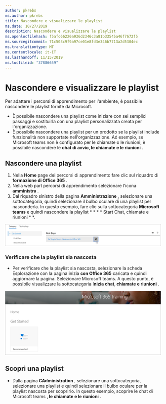 ```yaml
---
author: pkrebs
ms.author: pkrebs
title: Nascondere e visualizzare le playlist
ms.date: 10/27/2019
description: Nascondere e visualizzare le playlist
ms.openlocfilehash: f5afc66220a936d2346c3a81b33545a46f7672f5
ms.sourcegitcommit: 71c503c9f9a97ce01e8fd3e346b7713a2d5304ec
ms.translationtype: MT
ms.contentlocale: it-IT
ms.lasthandoff: 11/15/2019
ms.locfileid: "37886659"
---
```

# <a name="hide-and-show-playlists"></a>Nascondere e visualizzare le playlist

Per adattare i percorsi di apprendimento per l'ambiente, è possibile nascondere le playlist fornite da Microsoft. 

- È possibile nascondere una playlist come iniziare con sei semplici passaggi e sostituirla con una playlist personalizzata creata per l'organizzazione.
- È possibile nascondere una playlist per un prodotto se la playlist include funzionalità non supportate nell'organizzazione. Ad esempio, se Microsoft teams non è configurato per le chiamate o le riunioni, è possibile nascondere le **chat di avvio, le chiamate e le riunioni** . 

## <a name="hide-a-playlist"></a>Nascondere una playlist

1. Nella **Home** page dei percorsi di apprendimento fare clic sul riquadro di **formazione di Office 365** .
2. Nella web part percorsi di apprendimento selezionare l'icona **amministra** . 
3. Dal riquadro sinistro della pagina **Amministrazione** , selezionare una sottocategoria, quindi selezionare il bulbo oculare di una playlist per nasconderla. In questo esempio, fare clic sulla sottocategoria **Microsoft teams** e quindi nascondere la playlist * * * * Start Chat, chiamate e riunioni * *.  

![CG-hideplaylist. png](media/cg-hideplaylist.png)

### <a name="verify-the-playlist-is-hidden"></a>Verificare che la playlist sia nascosta
- Per verificare che la playlist sia nascosta, selezionare la scheda Esplorazione con la pagina inizia **con Office 365** caricata e quindi aggiornare la pagina. Selezionare Microsoft teams. A questo punto, è possibile visualizzare la sottocategoria **Inizia chat, chiamate e riunioni** . 

![CG-hideplaylistrefresh. png](media/cg-hideplaylistrefresh.png)

## <a name="unhide-a-playlist"></a>Scopri una playlist

- Dalla pagina **CAdministration** , selezionare una sottocategoria, selezionare una playlist e quindi selezionare il bulbo oculare per la playlist nascosta per scoprirlo. In questo esempio, scoprire le chat di Microsoft teams **, le chiamate e le riunioni** .   

